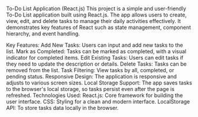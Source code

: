 To-Do List Application (React.js)
This project is a simple and user-friendly To-Do List application built using React.js. The app allows users to create, view, edit, and delete tasks to manage their daily activities effectively. It demonstrates key features of React such as state management, component hierarchy, and event handling.

Key Features:
Add New Tasks: Users can input and add new tasks to the list.
Mark as Completed: Tasks can be marked as completed, with a visual indicator for completed items.
Edit Existing Tasks: Users can edit tasks if they need to update the description or details.
Delete Tasks: Tasks can be removed from the list.
Task Filtering: View tasks by all, completed, or pending status.
Responsive Design: The application is responsive and adjusts to various screen sizes.
Local Storage Support: The app saves tasks to the browser's local storage, so tasks persist even after the page is refreshed.
Technologies Used:
React.js: Core framework for building the user interface.
CSS: Styling for a clean and modern interface.
LocalStorage API: To store tasks data locally in the browser.
